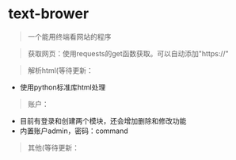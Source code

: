 # text-brower
> 一个能用终端看网站的程序

> 获取网页：使用requests的get函数获取。可以自动添加"https://"

> 解析html(等待更新：
* 使用python标准库html处理

> 账户：
* 目前有登录和创建两个模块，还会增加删除和修改功能
* 内置账户admin，密码：command

> 其他(等待更新：
